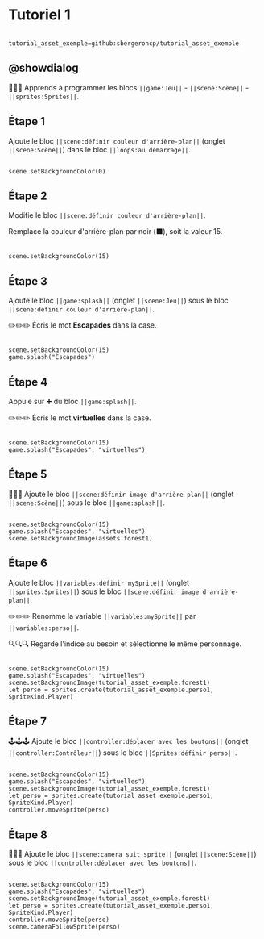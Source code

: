 # Tutoriel 1

```package

tutorial_asset_exemple=github:sbergeroncp/tutorial_asset_exemple

```

## @showdialog

🎯🎯🎯 Apprends à programmer les blocs ``||game:Jeu||`` - ``||scene:Scène||`` - ``||sprites:Sprites||``.

## Étape 1

Ajoute le bloc ``||scene:définir couleur d'arrière-plan||`` (onglet ``||scene:Scène||``) dans le bloc ``||loops:au démarrage||``.

```blocks

scene.setBackgroundColor(0)

```

## Étape 2

Modifie le bloc ``||scene:définir couleur d'arrière-plan||``.

Remplace la couleur d'arrière-plan par noir (⬛), soit la valeur 15.

```blocks

scene.setBackgroundColor(15)

```

## Étape 3

Ajoute le bloc ``||game:splash||`` (onglet ``||scene:Jeu||``) sous le bloc ``||scene:définir couleur d'arrière-plan||``.

✏️✏️✏️ Écris le mot **Escapades** dans la case.

```blocks

scene.setBackgroundColor(15)
game.splash("Escapades")

```

## Étape 4

Appuie sur ➕ du bloc ``||game:splash||``.

✏️✏️✏️ Écris le mot **virtuelles** dans la case.

```blocks

scene.setBackgroundColor(15)
game.splash("Escapades", "virtuelles")

```

## Étape 5

🌳🌳🌳 Ajoute le bloc ``||scene:définir image d'arrière-plan||`` (onglet ``||scene:Scène||``) sous le bloc ``||game:splash||``.

```blocks

scene.setBackgroundColor(15)
game.splash("Escapades", "virtuelles")
scene.setBackgroundImage(assets.forest1)

```

## Étape 6

Ajoute le bloc ``||variables:définir mySprite||`` (onglet ``||sprites:Sprites||``) sous le bloc ``||scene:définir image d'arrière-plan||``.

✏️✏️✏️ Renomme la variable ``||variables:mySprite||`` par ``||variables:perso||``. 

🔍🔍🔍 Regarde l'indice au besoin et sélectionne le même personnage.

```blocks

scene.setBackgroundColor(15)
game.splash("Escapades", "virtuelles")
scene.setBackgroundImage(tutorial_asset_exemple.forest1)
let perso = sprites.create(tutorial_asset_exemple.perso1, SpriteKind.Player)

```

## Étape 7

🕹️🕹️🕹️ Ajoute le bloc ``||controller:déplacer avec les boutons||`` (onglet ``||controller:Contrôleur||``) sous le bloc ``||Sprites:définir perso||``.


```blocks

scene.setBackgroundColor(15)
game.splash("Escapades", "virtuelles")
scene.setBackgroundImage(tutorial_asset_exemple.forest1)
let perso = sprites.create(tutorial_asset_exemple.perso1, SpriteKind.Player)
controller.moveSprite(perso)

```

## Étape 8

🎥🎥🎥 Ajoute le bloc ``||scene:camera suit sprite||`` (onglet ``||scene:Scène||``) sous le bloc ``||controller:déplacer avec les boutons||``.

```blocks

scene.setBackgroundColor(15)
game.splash("Escapades", "virtuelles")
scene.setBackgroundImage(tutorial_asset_exemple.forest1)
let perso = sprites.create(tutorial_asset_exemple.perso1, SpriteKind.Player)
controller.moveSprite(perso)
scene.cameraFollowSprite(perso)

```

